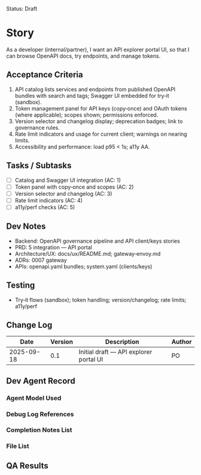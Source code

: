Status: Draft

# Story
As a developer (internal/partner),
I want an API explorer portal UI,
so that I can browse OpenAPI docs, try endpoints, and manage tokens.

## Acceptance Criteria
1. API catalog lists services and endpoints from published OpenAPI bundles with search and tags; Swagger UI embedded for try‑it (sandbox).
2. Token management panel for API keys (copy‑once) and OAuth tokens (where applicable); scopes shown; permissions enforced.
3. Version selector and changelog display; deprecation badges; link to governance rules.
4. Rate limit indicators and usage for current client; warnings on nearing limits.
5. Accessibility and performance: load p95 < 1s; a11y AA.

## Tasks / Subtasks
- [ ] Catalog and Swagger UI integration (AC: 1)
- [ ] Token panel with copy‑once and scopes (AC: 2)
- [ ] Version selector and changelog (AC: 3)
- [ ] Rate limit indicators (AC: 4)
- [ ] a11y/perf checks (AC: 5)

## Dev Notes
- Backend: OpenAPI governance pipeline and API client/keys stories
- PRD: 5 integration — API portal
- Architecture/UX: docs/ux/README.md; gateway‑envoy.md
- ADRs: 0007 gateway
- APIs: openapi.yaml bundles; system.yaml (clients/keys)

## Testing
- Try‑it flows (sandbox); token handling; version/changelog; rate limits; a11y/perf

## Change Log
| Date       | Version | Description                              | Author |
|------------|---------|------------------------------------------|--------|
| 2025-09-18 | 0.1     | Initial draft — API explorer portal UI   | PO     |

## Dev Agent Record

### Agent Model Used
<record at implementation time>

### Debug Log References
<links at implementation time>

### Completion Notes List
<notes at implementation time>

### File List
<files at implementation time>

## QA Results
<QA to fill>

